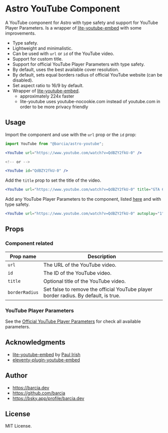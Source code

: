 # Astro YouTube Component
A YouTube component for Astro with type safety and support for YouTube Player Parameters. Is a wrapper of [lite-youtube-embed](https://github.com/paulirish/lite-youtube-embed) with some improvements.

* Type safety.
* Lightweight and minimalistic.
* Can be used with `url` or `id` of the YouTube video.
* Support for custom title.
* Support for official YouTube Player Parameters with type safety.
* By default, uses the best available cover resolution.
* By default, sets equal borders radius of official YouTube website (can be disabled).
* Set aspect ratio to 16/9 by default.
* Wrapper of [lite-youtube-embed](https://github.com/paulirish/lite-youtube-embed).
    * approximately 224x faster
    * lite-youtube uses youtube-nocookie.com instead of youtube.com in order to be more privacy friendly


## Usage

Import the component and use with the `url` prop or the `id` prop:
```jsx
import YouTube from "@barcia/astro-youtube";

<YouTube url="https://www.youtube.com/watch?v=QdBZY2fkU-0" />

<!-- or -->

<YouTube id="QdBZY2fkU-0" />
```
Add the `title` prop to set the title of the video.

```jsx
<YouTube url="https://www.youtube.com/watch?v=QdBZY2fkU-0" title="GTA 6 Trailer" />
```

Add any YouTube Player Parameters to the component, listed [here](https://developers.google.com/youtube/player_parameters) and with type safety.

```jsx
<YouTube url="https://www.youtube.com/watch?v=QdBZY2fkU-0" autoplay="1" />
```

## Props
### Component related
| Prop name | Description |
| --------- | ----------- |
| `url` | The URL of the YouTube video. |
| `id` | The ID of the YouTube video. |
| `title` | Optional title of the YouTube video. |
| `borderRadius` | Set false to remove the official YouTube player border radius. By default, is true. |

### YouTube Player Parameters
See the [Official YouTube Player Parameters](https://developers.google.com/youtube/player_parameters#Parameters) for check all available parameters.

## Acknowledgments
* [lite-youtube-embed](https://github.com/paulirish/lite-youtube-embed) by [Paul Irish](https://github.com/paulirish)
* [eleventy-plugin-youtube-embed](https://github.com/gfscott/eleventy-plugin-youtube-embed/blob/main/lib/extractMatches.js)


## Author
* https://barcia.dev
* https://github.com/barcia
* https://bsky.app/profile/barcia.dev

## License
MIT License.

